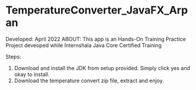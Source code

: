# TemperatureConverter_JavaFX_Arpan
Developed: April 2022
ABOUT:
This app is an Hands-On Training Practice Project deveoped while Internshala Java Core Certified Training

Steps:
1. Download and install the JDK from setup provided. Simply click yes and okay to install.
2. Download the temperature convert zip file, extract and enjoy.
